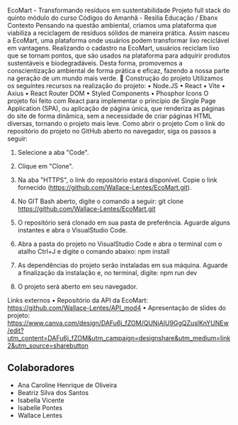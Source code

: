 EcoMart - Transformando resíduos em sustentabilidade
Projeto full stack do quinto módulo do curso Códigos do Amanhã - Resilia Educação / Ebanx
Contexto
Pensando na questão ambiental, criamos uma plataforma que viabiliza a reciclagem de resíduos sólidos de maneira prática. Assim nasceu a EcoMart, uma plataforma onde usuários podem transformar lixo reciclável em vantagens.
Realizando o cadastro na EcoMart, usuários reciclam lixo que se tornam pontos, que são usados na plataforma para adquirir produtos sustentáveis e biodegradáveis. Desta forma, promovemos a conscientização ambiental de forma prática e eficaz, fazendo a nossa parte na geração de um mundo mais verde. 💚
Construção do projeto
Utilizamos os seguintes recursos na realização do projeto:
• Node.JS
• React
• Vite
• Axius
• React Router DOM
• Styled Components
• Phosphor Icons
O projeto foi feito com React para implementar o princípio de Single Page Application (SPA), ou aplicação de página única, que renderiza as páginas do site de forma dinâmica, sem a necessidade de criar páginas HTML diversas, tornando o projeto mais leve.
Como abrir o projeto
Com o link do repositório do projeto no GitHub aberto no navegador, siga os passos a seguir:
1. Selecione a aba "Code".
2. Clique em "Clone".
3. Na aba "HTTPS", o link do repositório estará disponível. Copie o link fornecido (https://github.com/Wallace-Lentes/EcoMart.git).
4. No GIT Bash aberto, digite o comando a seguir:
git clone https://github.com/Wallace-Lentes/EcoMart.git
5. O repositório será clonado em sua pasta de preferência. Aguarde alguns instantes e abra o VisualStudio Code.
6. Abra a pasta do projeto no VisualStudio Code e abra o terminal com o atalho Ctrl+J e digite o comando abaixo:
npm install
7. As dependências do projeto serão instaladas em sua máquina. Aguarde a finalização da instalação e, no terminal, digite:
npm run dev

8. O projeto será aberto em seu navegador. 

Links externos
• Repositório da API da EcoMart: https://github.com/Wallace-Lentes/API_mod4
• Apresentação de slides do projeto: https://www.canva.com/design/DAFu6j_fZOM/QUNjAIU9GgQZuslKnYUNEw/edit?utm_content=DAFu6j_fZOM&utm_campaign=designshare&utm_medium=link2&utm_source=sharebutton
## Colaboradores

* Ana Caroline Henrique de Oliveira
* Beatriz Silva dos Santos
* Isabella Vicente
* Isabelle Pontes
* Wallace Lentes